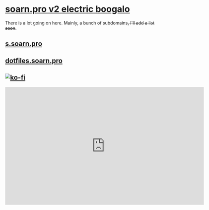 <head>
  <meta charset="UTF-8">
  <!-- Embed stuffs with open:graphs -->
  <meta property="og:title" content="soarn.pro" />
  <meta property="og:description" content="soarn.pro" />
  <meta property="og:image" content="https://soarn.pro/icons/favicon-194x194.png" />
  <meta property="og:image:alt" content="soarn.pro logo" />
  <meta property="og:type" content="website" />
  <meta property="og:url" content="https://soarn.pro" />
  <meta property="fb:app_id" content="804473663656626" />
  <meta name="theme-color" content="#157878" /> <!--This applies a color to the embed, mainly noticable on Discord.-->
  <link type="application/json+oembed" href="https://soarn.pro/embed.json" />
</head>
  <!--<body>
    <h1 id="-soarn-pro-soarn-pro-"><a href="soarn.pro">soarn.pro</a></h1>
    <p>There is a lot going on here.  Mainly, a bunch of subdomains<del>, I&#39;ll add a list soon</del>.</p>
    <h2 id="-s-soarn-pro-s-soarn-pro-"><a href="s.soarn.pro">s.soarn.pro</a></h2>
    <h2 id="-dotfiles-soarn-pro-dotfiles-soarn-pro-"><a href="dotfiles.soarn.pro">dotfiles.soarn.pro</a></h2>
    <h2 id="-ko-fi-https-www-ko-fi-com-img-githubbutton_sm-svg-https-ko-fi-com-a0a5xeje-"><a href="https://ko-fi.com/A0A5XEJE"><img src="https://www.ko-fi.com/img/githubbutton_sm.svg" alt="ko-fi"></a></h2>
  </body> -->

# [soarn.pro v2 electric boogalo](soarn.pro)

There is a lot going on here.  Mainly, a bunch of subdomains~~, I'll add a list soon~~.

## [s.soarn.pro](s.soarn.pro)

## [dotfiles.soarn.pro](dotfiles.soarn.pro)

## [![ko-fi](https://www.ko-fi.com/img/githubbutton_sm.svg)](https://ko-fi.com/A0A5XEJE)

<iframe src="https://open.spotify.com/embed/playlist/7J0GcRLzNmcoCtOKFhKoz8" align="middle" width="640" height="380" frameborder="0" allowtransparency="true" allow="encrypted-media"></iframe>
